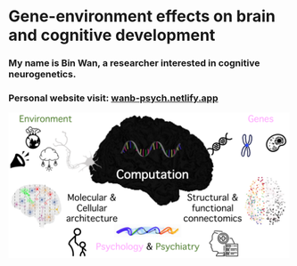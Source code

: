 # Gene-environment effects on brain and cognitive development
### My name is Bin Wan, a researcher interested in cognitive neurogenetics.  
### Personal website visit: [wanb-psych.netlify.app](http//:www.wanb-psych.netlify.app)

<img align="center" src="research_logo.png">


<!--
**wanb-psych/wanb-psych** is a ✨ _special_ ✨ repository because its `README.md` (this file) appears on your GitHub profile.

Here are some ideas to get you started:

- 🔭 I’m currently working on ...
- 🌱 I’m currently learning ...
- 👯 I’m looking to collaborate on ...
- 🤔 I’m looking for help with ...
- 💬 Ask me about ...
- 📫 How to reach me: ...
- 😄 Pronouns: ...
- ⚡ Fun fact: ...
-->
